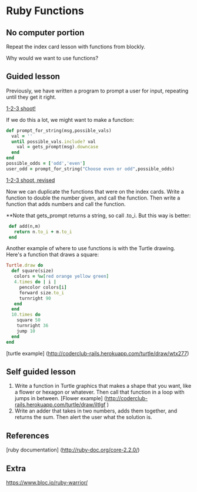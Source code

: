 # Ruby Functions

## No computer portion

Repeat the index card lesson with functions from blockly. 

Why would we want to use functions? 

## Guided lesson

Previously, we have written a program to prompt a user for input, repeating until they get it right. 

[1-2-3 shoot!](http://coderclub-rails.herokuapp.com/try/ruby/18u4ig8)

If we do this a lot, we might want to make a function:

```ruby
def prompt_for_string(msg,possible_vals)
  val = ''
  until possible_vals.include? val
    val = gets_prompt(msg).downcase
  end
end
possible_odds = ['odd','even']
user_odd = prompt_for_string("Choose even or odd",possible_odds)
```
[1-2-3 shoot, revised](http://coderclub-rails.herokuapp.com/try/ruby/14z8clm)

Now we can duplicate the functions that were on the index cards.  Write a function to double the number given, and call the function.  Then write a function that adds numbers and call the function. 

**Note that gets_prompt returns a string, so call .to_i.  But this way is better:

```ruby
 def add(n,m)
   return n.to_i + m.to_i
 end
```

Another example of where to use functions is with the Turtle drawing. Here's a function that
draws a square:

```ruby
Turtle.draw do
  def square(size)
   colors = %w[red orange yellow green]
   4.times do | i |
     pencolor colors[i]
     forward size.to_i
     turnright 90
   end
  end
  10.times do 
    square 50
    turnright 36
    jump 10
  end
end
```

[turtle example] (http://coderclub-rails.herokuapp.com/turtle/draw/wtx277)

## Self guided lesson
1. Write a function in Turtle graphics that makes a shape that you want, like a flower or hexagon or whatever. Then call 
that function in a loop with jumps in between. 
[Flower example] (http://coderclub-rails.herokuapp.com/turtle/draw/iltlgf )
1. Write an adder that takes in two numbers, adds them together, and returns the sum. Then alert the user what the solution is. 

## References
[ruby documentation] (http://ruby-doc.org/core-2.2.0/)

## Extra
https://www.bloc.io/ruby-warrior/


